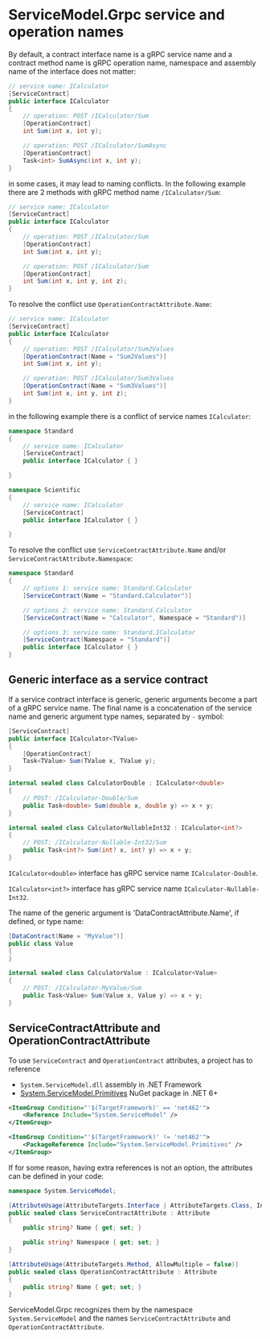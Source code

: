 # ServiceModel.Grpc service and operation names

By default, a contract interface name is a gRPC service name and a contract method name is gRPC operation name, namespace and assembly name of the interface does not matter:

``` c#
// service name: ICalculator
[ServiceContract]
public interface ICalculator
{
    // operation: POST /ICalculator/Sum
    [OperationContract]
    int Sum(int x, int y);

    // operation: POST /ICalculator/SumAsync
    [OperationContract]
    Task<int> SumAsync(int x, int y);
}
```

in some cases, it may lead to naming conflicts. In the following example there are 2 methods with gRPC method name `/ICalculator/Sum`:

``` c#
// service name: ICalculator
[ServiceContract]
public interface ICalculator
{
    // operation: POST /ICalculator/Sum
    [OperationContract]
    int Sum(int x, int y);

    // operation: POST /ICalculator/Sum
    [OperationContract]
    int Sum(int x, int y, int z);
}
```

To resolve the conflict use `OperationContractAttribute.Name`:

``` c#
// service name: ICalculator
[ServiceContract]
public interface ICalculator
{
    // operation: POST /ICalculator/Sum2Values
    [OperationContract(Name = "Sum2Values")]
    int Sum(int x, int y);

    // operation: POST /ICalculator/Sum3Values
    [OperationContract(Name = "Sum3Values")]
    int Sum(int x, int y, int z);
}
```

in the following example there is a conflict of service names `ICalculator`:

``` c#
namespace Standard
{
    // service name: ICalculator
    [ServiceContract]
    public interface ICalculator { }

}

namespace Scientific
{
    // service name: ICalculator
    [ServiceContract]
    public interface ICalculator { }

}
```

To resolve the conflict use `ServiceContractAttribute.Name` and/or `ServiceContractAttribute.Namespace`:

``` c#
namespace Standard
{
    // options 1: service name: Standard.Calculator
    [ServiceContract(Name = "Standard.Calculator")]

    // options 2: service name: Standard.Calculator
    [ServiceContract(Name = "Calculator", Namespace = "Standard")]

    // options 3: service name: Standard.ICalculator
    [ServiceContract(Namespace = "Standard")]
    public interface ICalculator { }
}
```

## Generic interface as a service contract

If a service contract interface is generic, generic arguments become a part of a gRPC service name.
The final name is a concatenation of the service name and generic argument type names, separated by `-` symbol:

``` c#
[ServiceContract]
public interface ICalculator<TValue>
{
    [OperationContract]
    Task<TValue> Sum(TValue x, TValue y);
}

internal sealed class CalculatorDouble : ICalculator<double>
{
    // POST: /ICalculator-Double/Sum
    public Task<double> Sum(double x, double y) => x + y;
}

internal sealed class CalculatorNullableInt32 : ICalculator<int?>
{
    // POST: /ICalculator-Nullable-Int32/Sum
    public Task<int?> Sum(int? x, int? y) => x + y;
}
```

`ICalculator<double>` interface has gRPC service name `ICalculator-Double`.

`ICalculator<int?>` interface has gRPC service name `ICalculator-Nullable-Int32`.

The name of the generic argument is 'DataContractAttribute.Name', if defined, or type name:

``` c#
[DataContract(Name = "MyValue")]
public class Value
{
}

internal sealed class CalculatorValue : ICalculator<Value>
{
    // POST: /ICalculator-MyValue/Sum
    public Task<Value> Sum(Value x, Value y) => x + y;
}
```

## ServiceContractAttribute and OperationContractAttribute

To use `ServiceContract` and `OperationContract` attributes, a project has to reference

- `System.ServiceModel.dll` assembly in .NET Framework
- [System.ServiceModel.Primitives](https://www.nuget.org/packages/System.ServiceModel.Primitives) NuGet package in .NET 6+

``` xml
<ItemGroup Condition="'$(TargetFramework)' == 'net462'">
    <Reference Include="System.ServiceModel" />
</ItemGroup>

<ItemGroup Condition="'$(TargetFramework)' != 'net462'">
    <PackageReference Include="System.ServiceModel.Primitives" />
</ItemGroup>
```

If for some reason, having extra references is not an option, the attributes can be defined in your code:

``` cs
namespace System.ServiceModel;

[AttributeUsage(AttributeTargets.Interface | AttributeTargets.Class, Inherited = false, AllowMultiple = false)]
public sealed class ServiceContractAttribute : Attribute
{
    public string? Name { get; set; }

    public string? Namespace { get; set; }
}

[AttributeUsage(AttributeTargets.Method, AllowMultiple = false)]
public sealed class OperationContractAttribute : Attribute
{
    public string? Name { get; set; }
}
```

ServiceModel.Grpc recognizes them by the namespace `System.ServiceModel` and the names `ServiceContractAttribute` and `OperationContractAttribute`.